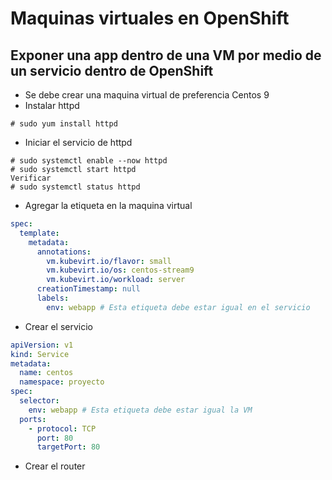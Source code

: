 # Maquinas virtuales en OpenShift

## Exponer una app dentro de una VM por medio de un servicio dentro de OpenShift

- Se debe crear una maquina virtual de preferencia Centos 9
- Instalar httpd
```shell
# sudo yum install httpd
```
- Iniciar el servicio de httpd
```shell
# sudo systemctl enable --now httpd
# sudo systemctl start httpd
Verificar
# sudo systemctl status httpd
```
- Agregar la etiqueta en la maquina virtual
```yaml
spec:
  template:
    metadata:
      annotations:
        vm.kubevirt.io/flavor: small
        vm.kubevirt.io/os: centos-stream9
        vm.kubevirt.io/workload: server
      creationTimestamp: null
      labels:
        env: webapp # Esta etiqueta debe estar igual en el servicio
```
- Crear el servicio
```yaml
apiVersion: v1
kind: Service
metadata:
  name: centos
  namespace: proyecto
spec:
  selector:
    env: webapp # Esta etiqueta debe estar igual la VM
  ports:
    - protocol: TCP
      port: 80
      targetPort: 80
```
- Crear el router
